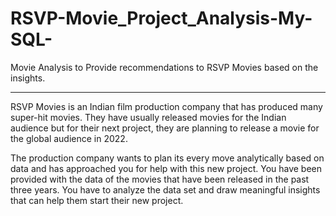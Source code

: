 # RSVP-Movie_Project_Analysis-My-SQL-
Movie Analysis to Provide recommendations to RSVP Movies based on the insights.

-----------------------------------------------------------------------------------------------------------------------------------------------------
RSVP Movies is an Indian film production company that has produced many super-hit movies. They have usually released movies for the Indian audience but for their next project, they are planning to release a movie for the global audience in 2022.

The production company wants to plan its every move analytically based on data and has approached you for help with this new project. You have been provided with the data of the movies that have been released in the past three years. You have to analyze the data set and draw meaningful insights that can help them start their new project.

